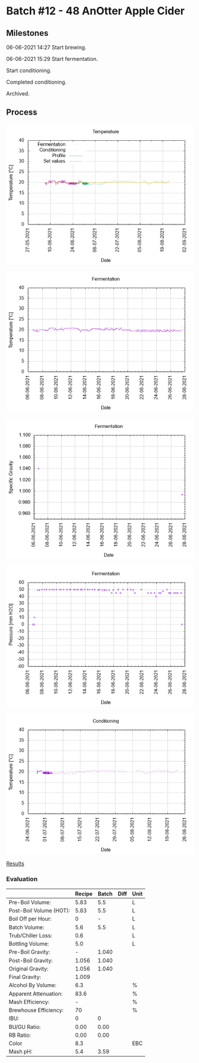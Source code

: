 # Batch #12 - 48 AnOtter Apple Cider

## Milestones

06-06-2021 14:27 Start brewing.

06-06-2021 15:29 Start fermentation.

Start conditioning.

Completed conditioning.

Archived.

## Process

![temperature](temperature.png)

![fermentation](fermentation.png)

![specific gravity](gravity.png)

![pressure](pressure.png)

![conditioning](conditioning.png)

[Results](./Batch_12_48_AnOtter_Apple_Cider_results.pdf)

### Evaluation

|                         | Recipe | Batch | Diff   | Unit |
|-------------------------|--------|-------|--------|------|
| Pre-Boil Volume:        | 5.83   | 5.5   |        | L    |
| Post-Boil Volume (HOT): | 5.83   | 5.5   |        | L    |
| Boil Off per Hour:      | 0      | -     |        | L    |
| Batch Volume:           | 5.6    | 5.5   |        | L    |
| Trub/Chiller Loss:      | 0.6    |       |        | L    |
| Bottling Volume:        | 5.0    |       |        | L    |
| Pre-Boil Gravity:       | -      | 1.040 |        |      |
| Post-Boil Gravity:      | 1.056  | 1.040 |        |      |
| Original Gravity:       | 1.056  | 1.040 |        |      |
| Final Gravity:          | 1.009  |       |        |      |
| Alcohol By Volume:      | 6.3    |       |        | %    |
| Apparent Attenuation:   | 83.6   |       |        | %    |
| Mash Efficiency:        | -      |       |        | %    |
| Brewhouse Efficiency:   | 70     |       |        | %    |
| IBU:                    | 0      | 0     |        |      |
| BU/GU Ratio:            | 0.00   | 0.00  |        |      |
| RB Ratio:               | 0.00   | 0.00  |        |      |
| Color                   | 8.3    |       |        | EBC  |
| Mash pH:                | 5.4    | 3.59  |        |      |

